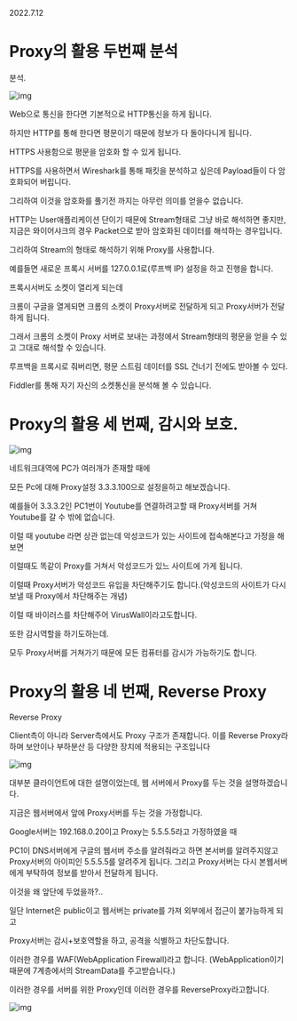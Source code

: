 2022.7.12

# Proxy의 활용 두번째 분석

분석.

![img](https://blog.kakaocdn.net/dn/bbU0F7/btrG9Tygiqf/H4tGsmHuapLlRvNN7xo1O0/img.png)

Web으로 통신을 한다면 기본적으로 HTTP통신을 하게 됩니다. 

하지만 HTTP를 통해 한다면 평문이기 때문에 정보가 다 돌아다니게 됩니다.

HTTPS 사용함으로 평문을 암호화 할 수 있게 됩니다.



HTTPS를 사용하면서 Wireshark를 통해 패킷을 분석하고 싶은데 Payload들이 다 암호화되어 버립니다.

그리하여 이것을 암호화를 풀기전 까지는 아무런 의미를 얻을수 없습니다.

HTTP는 User애플리케이션 단이기 때문에 Stream형태로 그냥 바로 해석하면 좋지만, 지금은 와이어샤크의 경우 Packet으로 받아 암호화된 데이터를 해석하는 경우입니다.

그리하여 Stream의 형태로 해석하기 위해 Proxy를 사용합니다.

예를들면 새로운 프록시 서버를 127.0.0.1로(루프백 IP) 설정을 하고 진행을 합니다.

프록시서버도 소켓이 열리게 되는데 

크롬이 구글을 열게되면 크롬의 소켓이 Proxy서버로 전달하게 되고 Proxy서버가 전달하게 됩니다.

그래서 크롬의 소켓이 Proxy 서버로 보내는 과정에서 Stream형태의 평문을 얻을 수 있고 그대로 해석할 수 있습니다.

루프백을 프록시로 줘버리면, 평문 스트림 데이터를 SSL 건너기 전에도 받아볼 수 있다.

Fiddler를 통해 자기 자신의 소켓통신을 분석해 볼 수 있습니다.



# Proxy의 활용 세 번째, 감시와 보호.

![img](https://blog.kakaocdn.net/dn/bzaUQp/btrG5rwKes3/3DQOor4eogHH8KtxLu9b50/img.png)

네트워크대역에 PC가 여러개가 존재할 때에 

모든 Pc에 대해 Proxy설정 3.3.3.100으로 설정을하고 해보겠습니다.

예를들어 3.3.3.2인 PC1번이 Youtube를 연결하려고할 때 Proxy서버를 거쳐 Youtube를 갈 수 밖에 없습니다.

이럴 때 youtube 라면 상관 없는데 악성코드가 있는 사이트에 접속해본다고 가정을 해보면 

이럴때도 똑같이 Proxy를 거쳐서 악성코드가 있느 사이트에 가게 됩니다. 

이럴때 Proxy서버가 악성코드 유입을 차단해주기도 합니다.(악성코드의 사이트가 다시보낼 때 Proxy에서 차단해주는 개념)

이럴 때 바이러스를 차단해주어 VirusWall이라고도합니다.



또한 감시역할을 하기도하는데.

모두 Proxy서버를 거쳐가기 때문에 모든 컴퓨터를 감시가 가능하기도 합니다.



# Proxy의 활용 네 번째, Reverse Proxy

Reverse Proxy

Client측이 아니라 Server측에서도 Proxy 구조가 존재합니다. 이를 Reverse Proxy라하며 보안이나 부하분산 등 다양한 장치에 적용되는 구조입니다

![img](https://blog.kakaocdn.net/dn/suGYm/btrG6drkZTE/gbppYRrOO8QytEykoiyKU1/img.png)

대부분 클라이언트에 대한 설명이었는데, 웹 서버에서 Proxy를 두는 것을 설명하겠습니다.

지금은 웹서버에서 앞에 Proxy서버를 두는 것을 가정합니다.

Google서버는 192.168.0.20이고 Proxy는 5.5.5.5라고 가정하였을 때

PC1이 DNS서버에게 구글의 웹서버 주소를 알려줘라고 하면 본서버를 알려주지않고 Proxy서버의 아이피인 5.5.5.5를 알려주게 됩니다. 그리고 Proxy서버는 다시 본웹서버에게 부탁하여 정보를 받아서 전달하게 됩니다.



이것을 왜 앞단에 두었을까?..

일단 Internet은 public이고 웹서버는 private를 가져 외부에서 접근이 붙가능하게 되고

Proxy서버는 감시+보호역할을 하고, 공격을 식별하고 차단도합니다.

이러한 경우를 WAF(WebApplication Firewall)라고 합니다.  (WebApplication이기 때문에 7계층에서의 StreamData를 주고받습니다.)

이러한 경우를 서버를 위한 Proxy인데 이러한 경우를 ReverseProxy라고합니다.



![img](https://blog.kakaocdn.net/dn/bOMaYZ/btrHaox3RLg/BI4TrZJzinvxtyi27d6mW1/img.png)